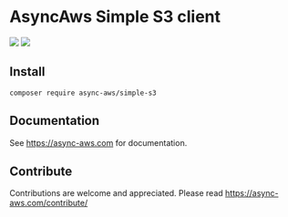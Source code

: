 # AsyncAws Simple S3 client

![](https://github.com/async-aws/simple-s3/workflows/Tests/badge.svg?branch=master)
![](https://github.com/async-aws/simple-s3/workflows/BC%20Check/badge.svg?branch=master)

## Install

```cli
composer require async-aws/simple-s3
```

## Documentation

See https://async-aws.com for documentation.

## Contribute

Contributions are welcome and appreciated. Please read https://async-aws.com/contribute/
